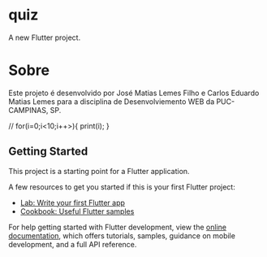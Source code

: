 # quiz

A new Flutter project.

# Sobre

Este projeto é desenvolvido por José Matias Lemes Filho e Carlos Eduardo Matias Lemes para a disciplina de Desenvolviemento WEB da PUC-CAMPINAS, SP.

//
for(i=0;i<10;i++>){
    print(i);
}

## Getting Started

This project is a starting point for a Flutter application.

A few resources to get you started if this is your first Flutter project:

- [Lab: Write your first Flutter app](https://docs.flutter.dev/get-started/codelab)
- [Cookbook: Useful Flutter samples](https://docs.flutter.dev/cookbook)

For help getting started with Flutter development, view the
[online documentation](https://docs.flutter.dev/), which offers tutorials,
samples, guidance on mobile development, and a full API reference.

